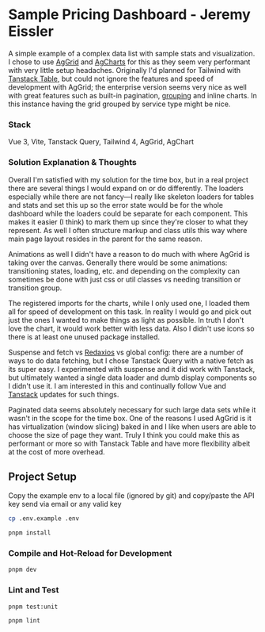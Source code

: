 # Sample Pricing Dashboard - Jeremy Eissler

A simple example of a complex data list with sample stats and visualization. I chose to use [AgGrid](https://www.ag-grid.com/vue-data-grid) and [AgCharts](https://www.ag-grid.com/charts/vue/quick-start/) for this as they seem very performant with very little setup headaches. Originally I'd planned for Tailwind with [Tanstack Table](https://tanstack.com/table/latest/docs/introduction), but could not ignore the features and speed of development with AgGrid; the enterprise version seems very nice as well with great features such as built-in pagination, [grouping](https://www.ag-grid.com/vue-data-grid/grouping-display-types/) and inline charts. In this instance having the grid grouped by service type might be nice.

### Stack

Vue 3, Vite, Tanstack Query, Tailwind 4, AgGrid, AgChart

### Solution Explanation & Thoughts

Overall I'm satisfied with my solution for the time box, but in a real project there are several things I would expand on or do differently. The loaders especially while there are not fancy—I really like skeleton loaders for tables and stats and set this up so the error state would be for the whole dashboard while the loaders could be separate for each component. This makes it easier (I think) to mark them up since they're closer to what they represent. As well I often structure markup and class utils this way where main page layout resides in the parent for the same reason.

Animations as well I didn't have a reason to do much with where AgGrid is taking over the canvas. Generally there would be some animations: transitioning states, loading, etc. and depending on the complexity can sometimes be done with just css or util classes vs needing transition or transition group.

The registered imports for the charts, while I only used one, I loaded them all for speed of development on this task. In reality I would go and pick out just the ones I wanted to make things as light as possible. In truth I don't love the chart, it would work better with less data. Also I didn't use icons so there is at least one unused package installed.

Suspense and fetch vs [Redaxios](https://github.com/developit/redaxios) vs global config: there are a number of ways to do data fetching, but I chose Tanstack Query with a native fetch as its super easy. I experimented with suspense and it did work with Tanstack, but ultimately wanted a single data loader and dumb display components so I didn't use it. I am interested in this and continually follow Vue and [Tanstack](https://tanstack.com/start/latest/docs/framework/react/overview) updates for such things.

Paginated data seems absolutely necessary for such large data sets while it wasn't in the scope for the time box. One of the reasons I used AgGrid is it has virtualization (window slicing) baked in and I like when users are able to choose the size of page they want. Truly I think you could make this as performant or more so with Tanstack Table and have more flexibility albeit at the cost of more overhead.

## Project Setup

Copy the example env to a local file (ignored by git) and copy/paste the API key send via email or any valid key

```sh
cp .env.example .env
```

```sh
pnpm install
```

### Compile and Hot-Reload for Development

```sh
pnpm dev
```

### Lint and Test

```sh
pnpm test:unit
```

```sh
pnpm lint
```
